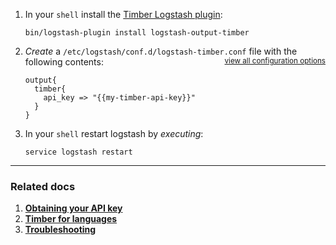 1. In your `shell` install the [Timber Logstash plugin](https://github.com/logstash-plugins/logstash-output-timber):

   ```shell
   bin/logstash-plugin install logstash-output-timber
   ```

2. *Create* a `/etc/logstash/conf.d/logstash-timber.conf` file with the following contents: <small style="float: right" class="platform-alt"><a href="/platforms/logstash/configuration">view all configuration options</a></small>

   ```
   output{
     timber{
       api_key => "{{my-timber-api-key}}"
     }
   }
   ```

3. In your `shell` restart logstash by *executing*:

   ```shell
   service logstash restart
   ```

---

### Related docs

1. [**Obtaining your API key**](/app/applications/obtaining-your-api-key)
2. [**Timber for languages**](/languages)
3. [**Troubleshooting**](/platforms/logstash/troubleshooting)
